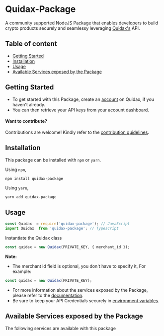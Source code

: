 # Quidax-Package

A community supported NodeJS Package that enables developers to build crypto products securely and seamlessy leveraging [Quidax's](https://quidax.com/) API.

## Table of content

- [Getting Started](#getting-started)
- [Installation](#installation)
- [Usage](#usage)
- [Available Services exposed by the Package](#available-services-exposed-by-the-sdk)

## Getting Started

- To get started with this Package, create an [account](https://quidax.com/) on Quidax, if you haven't already.
- You can then retrieve your API keys from your account dashboard.

#### Want to contribute?

Contributions are welcome! Kindly refer to the [contribution guidelines](https://github.com/ridbay/quidax-package/blob/main/CONTRIBUTING.md).

## Installation

This package can be installed with `npm` or `yarn`.

Using `npm`,

```
npm install quidax-package
```

Using `yarn`,

```bash
yarn add quidax-package
```

## Usage

```js
const Quidax  = require('quidax-package'); // JavaScript
import Quidax  from 'quidax-package'; // Typescript
```

Instantiate the Quidax class

```js
const quidax = new Quidax(PRIVATE_KEY, { merchant_id });
```

**Note:**

- The merchant id field is optional, you don't have to specify it, For example:

```javascript
const quidax = new Quidax(PRIVATE_KEY);
```

- For more information about the services exposed by the Package, please refer to the [documentation](https://docs.quidax.com/reference/introduction-user-accounts).
- Be sure to keep your API Credentials securely in [environment variables](https://www.twilio.com/blog/working-with-environment-variables-in-node-js-html).

## Available Services exposed by the Package

The following services are available with this package
